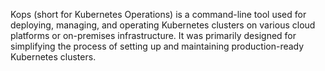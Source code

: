 Kops (short for Kubernetes Operations) is a command-line tool used for deploying, managing, and operating Kubernetes clusters on various cloud platforms or on-premises infrastructure. It was primarily designed for simplifying the process of setting up and maintaining production-ready Kubernetes clusters.

